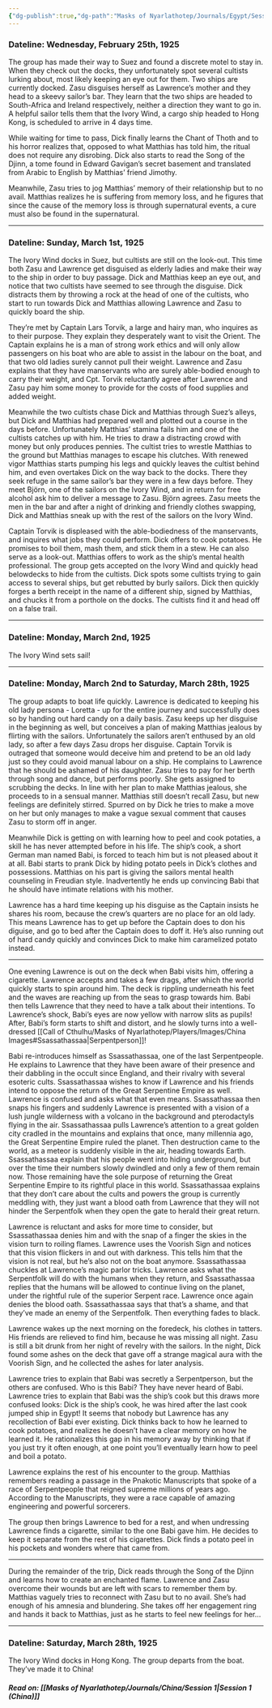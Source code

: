 ```yaml
---
{"dg-publish":true,"dg-path":"Masks of Nyarlathotep/Journals/Egypt/Session 9.md","permalink":"/masks-of-nyarlathotep/journals/egypt/session-9/","tags":["TTRPG/Games/MoN"]}
---
```


### Dateline: Wednesday, February 25th, 1925
The group has made their way to Suez and found a discrete motel to stay in. When they check out the docks, they unfortunately spot several cultists lurking about, most likely keeping an eye out for them. Two ships are currently docked. Zasu disguises herself as Lawrence’s mother and they head to a skeevy sailor’s bar. They learn that the two ships are headed to South-Africa and Ireland respectively, neither a direction they want to go in. A helpful sailor tells them that the Ivory Wind, a cargo ship headed to Hong Kong, is scheduled to arrive in 4 days time.

While waiting for time to pass, Dick finally learns the Chant of Thoth and to his horror realizes that, opposed to what Matthias has told him, the ritual does not require any disrobing. Dick also starts to read the Song of the Djinn, a tome found in Edward Gavigan’s secret basement and translated from Arabic to English by Matthias’ friend Jimothy.

Meanwhile, Zasu tries to jog Matthias’ memory of their relationship but to no avail. Matthias realizes he is suffering from memory loss, and he figures that since the cause of the memory loss is through supernatural events, a cure must also be found in the supernatural.

---

### Dateline: Sunday, March 1st, 1925
The Ivory Wind docks in Suez, but cultists are still on the look-out. This time both Zasu and Lawrence get disguised as elderly ladies and make their way to the ship in order to buy passage. Dick and Matthias keep an eye out, and notice that two cultists have seemed to see through the disguise. Dick distracts them by throwing a rock at the head of one of the cultists, who start to run towards Dick and Matthias allowing Lawrence and Zasu to quickly board the ship.

They’re met by Captain Lars Torvik, a large and hairy man, who inquires as to their purpose. They explain they desperately want to visit the Orient. The Captain explains he is a man of strong work ethics and will only allow passengers on his boat who are able to assist in the labour on the boat, and that two old ladies surely cannot pull their weight. Lawrence and Zasu explains that they have manservants who are surely able-bodied enough to carry their weight, and Cpt. Torvik reluctantly agree after Lawrence and Zasu pay him some money to provide for the costs of food supplies and added weight.

Meanwhile the two cultists chase Dick and Matthias through Suez’s alleys, but Dick and Matthias had prepared well and plotted out a course in the days before. Unfortunately Matthias’ stamina fails him and one of the cultists catches up with him. He tries to draw a distracting crowd with money but only produces pennies. The cultist tries to wrestle Matthias to the ground but Matthias manages to escape his clutches. With renewed vigor Matthias starts pumping his legs and quickly leaves the cultist behind him, and even overtakes Dick on the way back to the docks. There they seek refuge in the same sailor’s bar they were in a few days before. They meet Björn, one of the sailors on the Ivory Wind, and in return for free alcohol ask him to deliver a message to Zasu. Björn agrees. Zasu meets the men in the bar and after a night of drinking and friendly clothes swapping, Dick and Matthias sneak up with the rest of the sailors on the Ivory Wind.

Captain Torvik is displeased with the able-bodiedness of the manservants, and inquires what jobs they could perform. Dick offers to cook potatoes. He promises to boil them, mash them, and stick them in a stew. He can also serve as a look-out. Matthias offers to work as the ship’s mental health professional. The group gets accepted on the Ivory Wind and quickly head belowdecks to hide from the cultists. Dick spots some cultists trying to gain access to several ships, but get rebutted by burly sailors. Dick then quickly forges a berth receipt in the name of a different ship, signed by Matthias, and chucks it from a porthole on the docks. The cultists find it and head off on a false trail.

---

### Dateline: Monday, March 2nd, 1925
The Ivory Wind sets sail!

---

### Dateline: Monday, March 2nd to Saturday, March 28th, 1925
The group adapts to boat life quickly. Lawrence is dedicated to keeping his old lady persona - Loretta - up for the entire journey and successfully does so by handing out hard candy on a daily basis. Zasu keeps up her disguise in the beginning as well, but conceives a plan of making Matthias jealous by flirting with the sailors. Unfortunately the sailors aren’t enthused by an old lady, so after a few days Zasu drops her disguise. Captain Torvik is outraged that someone would deceive him and pretend to be an old lady just so they could avoid manual labour on a ship. He complains to Lawrence that he should be ashamed of his daughter. Zasu tries to pay for her berth through song and dance, but performs poorly. She gets assigned to scrubbing the decks. In line with her plan to make Matthias jealous, she proceeds to in a sensual manner. Matthias still doesn’t recall Zasu, but new feelings are definitely stirred. Spurred on by Dick he tries to make a move on her but only manages to make a vague sexual comment that causes Zasu to storm off in anger.

Meanwhile Dick is getting on with learning how to peel and cook potaties, a skill he has never attempted before in his life. The ship’s cook, a short German man named Babi, is forced to teach him but is not pleased about it at all. Babi starts to prank Dick by hiding potato peels in Dick’s clothes and possessions. Matthias on his part is giving the sailors mental health counseling in Freudian style. Inadvertently he ends up convincing Babi that he should have intimate relations with his mother.

Lawrence has a hard time keeping up his disguise as the Captain insists he shares his room, because the crew’s quarters are no place for an old lady. This means Lawrence has to get up before the Captain does to don his diguise, and go to bed after the Captain does to doff it. He’s also running out of hard candy quickly and convinces Dick to make him caramelized potato instead.

---

One evening Lawrence is out on the deck when Babi visits him, offering a cigarette. Lawrence accepts and takes a few drags, after which the world quickly starts to spin around him. The deck is rippling underneath his feet and the waves are reaching up from the seas to grasp towards him. Babi then tells Lawrence that they need to have a talk about their intentions. To Lawrence’s shock, Babi’s eyes are now yellow with narrow slits as pupils! After, Babi’s form starts to shift and distort, and he slowly turns into a well-dressed [[Call of Cthulhu/Masks of Nyarlathotep/Players/Images/China Images#Ssassathassaa\|Serpentperson]]!

Babi re-introduces himself as Ssassathassaa, one of the last Serpentpeople. He explains to Lawrence that they have been aware of their presence and their dabbling in the occult since England, and their rivalry with several esoteric cults. Ssassathassaa wishes to know if Lawrence and his friends intend to oppose the return of the Great Serpentine Empire as well. Lawrence is confused and asks what that even means. Ssassathassaa then snaps his fingers and suddenly Lawrence is presented with a vision of a lush jungle wilderness with a volcano in the background and pterodactyls flying in the air. Ssassathassaa pulls Lawrence’s attention to a great golden city cradled in the mountains and explains that once, many millennia ago, the Great Serpentine Empire ruled the planet. Then destruction came to the world, as a meteor is suddenly visible in the air, heading towards Earth. Ssassathassaa explain that his people went into hiding underground, but over the time their numbers slowly dwindled and only a few of them remain now. Those remaining have the sole purpose of returning the Great Serpentine Empire to its rightful place in this world. Ssassathassaa explains that they don’t care about the cults and powers the group is currently meddling with, they just want a blood oath from Lawrence that they will not hinder the Serpentfolk when they open the gate to herald their great return.

Lawrence is reluctant and asks for more time to consider, but Ssassathassaa denies him and with the snap of a finger the skies in the vision turn to roiling flames. Lawrence uses the Voorish Sign and notices that this vision flickers in and out with darkness. This tells him that the vision is not real, but he’s also not on the boat anymore. Ssassathassaa chuckles at Lawrence’s magic parlor tricks. Lawrence asks what the Serpentfolk will do with the humans when they return, and Ssassathassaa replies that the humans will be allowed to continue living on the planet, under the rightful rule of the superior Serpent race. Lawrence once again denies the blood oath. Ssassathassaa says that that’s a shame, and that they’ve made an enemy of the Serpentfolk. Then everything fades to black.

Lawrence wakes up the next morning on the foredeck, his clothes in tatters. His friends are relieved to find him, because he was missing all night. Zasu is still a bit drunk from her night of revelry with the sailors. In the night, Dick found some ashes on the deck that gave off a strange magical aura with the Voorish Sign, and he collected the ashes for later analysis.

Lawrence tries to explain that Babi was secretly a Serpentperson, but the others are confused. Who is this Babi? They have never heard of Babi. Lawrence tries to explain that Babi was the ship’s cook but this draws more confused looks: Dick is the ship’s cook, he was hired after the last cook jumped ship in Egypt! It seems that nobody but Lawrence has any recollection of Babi ever existing. Dick thinks back to how he learned to cook potatoes, and realizes he doesn’t have a clear memory on how he learned it. He rationalizes this gap in his memory away by thinking that if you just try it often enough, at one point you’ll eventually learn how to peel and boil a potato.

Lawrence explains the rest of his encounter to the group. Matthias remembers reading a passage in the Pnakotic Manuscripts that spoke of a race of Serpentpeople that reigned supreme millions of years ago. According to the Manuscripts, they were a race capable of amazing engineering and powerful sorcerers.

The group then brings Lawrence to bed for a rest, and when undressing Lawrence finds a cigarette, similar to the one Babi gave him. He decides to keep it separate from the rest of his cigarettes. Dick finds a potato peel in his pockets and wonders where that came from.

---

During the remainder of the trip, Dick reads through the Song of the Djinn and learns how to create an enchanted flame. Lawrence and Zasu overcome their wounds but are left with scars to remember them by. Matthias vaguely tries to reconnect with Zasu but to no avail. She’s had enough of his amnesia and blundering. She takes off her engagement ring and hands it back to Matthias, just as he starts to feel new feelings for her…

---

### Dateline: Saturday, March 28th, 1925
The Ivory Wind docks in Hong Kong. The group departs from the boat. They’ve made it to China!

##### Read on: [[Masks of Nyarlathotep/Journals/China/Session 1\|Session 1 (China)]]